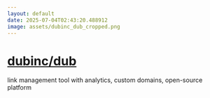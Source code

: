 ```yaml
---
layout: default
date: 2025-07-04T02:43:20.488912
image: assets/dubinc_dub_cropped.png
---
```


# [dubinc/dub](https://github.com/dubinc/dub)

link management tool with analytics, custom domains, open-source platform
